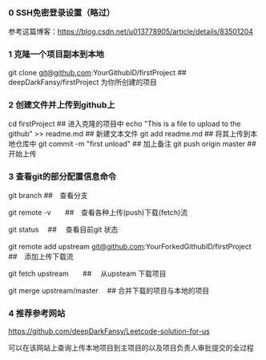 ### 0  SSH免密登录设置（略过）

参考这篇博客：<https://blog.csdn.net/u013778905/article/details/83501204>

### 1  克隆一个项目副本到本地

git clone git@github.com:YourGithubID/firstProject  ## deepDarkFansy/firstProject 为你所创建的项目

### 2  创建文件并上传到github上

cd firstProject    ##  进入克隆的项目中
echo "This is a file to upload to the github" >> readme.md   ##  新建文本文件
git add readme.md  ##  将其上传到本地仓库中
git commit -m "first unload"  ##  加上备注
git push origin master  ##  开始上传

### 3 查看git的部分配置信息命令

git branch    ##　查看分支

git remote -v　　##　查看各种上传(push)下载(fetch)流

git status 　## 　查看目前git 状态

git remote add upstream git@github.com:YourForkedGithubID/firstProject　##　添加上传下载流

git fetch upstream　　## 　从upsteam 下载项目

git merge upstream/master  　##  合并下载的项目与本地的项目

### 4 推荐参考网站

<https://github.com/deepDarkFansy/Leetcode-solution-for-us>

可以在该网站上查询上传本地项目到主项目的以及项目负责人审批提交的全过程